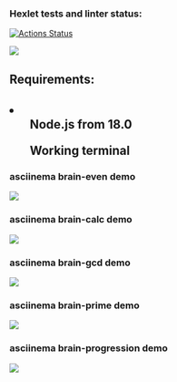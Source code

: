 ### Hexlet tests and linter status:
[![Actions Status](https://github.com/hikarinakano/frontend-project-44/workflows/hexlet-check/badge.svg)](https://github.com/hikarinakano/frontend-project-44/actions)

<a href="https://codeclimate.com/github/hikarinakano/frontend-project-44/maintainability"><img src="https://api.codeclimate.com/v1/badges/e103aa8a04a17bc1fd24/maintainability" /></a>

<h2>Requirements:<h2>
<li><ul>Node.js from 18.0</ul>
    <ul>Working terminal</ul>
</li>

<h3>asciinema brain-even demo</h3>
<a href="https://asciinema.org/a/530202" target="_blank"><img src="https://asciinema.org/a/530202.svg" /></a>
<h3>asciinema brain-calc demo</h3>
<a href="https://asciinema.org/a/530203" target="_blank"><img src="https://asciinema.org/a/530203.svg" /></a>
<h3>asciinema brain-gcd demo</h3>
<a href="https://asciinema.org/a/530204" target="_blank"><img src="https://asciinema.org/a/530204.svg" /></a>
<h3>asciinema brain-prime demo</h3>
<a href="https://asciinema.org/a/527666" target="_blank"><img src="https://asciinema.org/a/527666.svg" /></a>
<h3>asciinema brain-progression demo</h3>
<a href="https://asciinema.org/a/530206" target="_blank"><img src="https://asciinema.org/a/530206.svg" /></a>